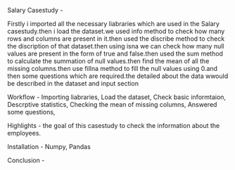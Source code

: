 Salary Casestudy - 

Firstly i imported all the necessary liabraries which are used in the Salary casestudy.then i load the dataset.we used info method to check how many rows and columns are present in it.then used the discribe method to check the discription of that dataset.then using isna we can check how many null values are present in the form of true and false.then used the sum method to calculate the summation of null values.then find the mean of all the missing columns.then use fillna method to fill the null values using 0.and then some questions which are required.the detailed about the data wwould be described in the dataset and input section

Workflow - 
Importing liabraries,
Load the dataset,
Check basic informtaion,
Descrptive statistics,
Checking the mean of missing columns,
Answered some questions,

Highlights - 
the goal of this casestudy to check the information about the employees.

Installation - 
Numpy,
Pandas

Conclusion - 



